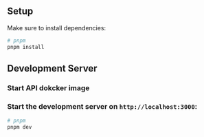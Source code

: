 ## Setup

Make sure to install dependencies:

```bash
# pnpm
pnpm install
```

## Development Server

### Start API dokcker image

### Start the development server on `http://localhost:3000`:

```bash
# pnpm
pnpm dev
```

